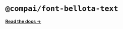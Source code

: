 # `@compai/font-bellota-text`

[**Read the docs &rarr;**](https://components.ai/docs/typefaces/bellota-text)
